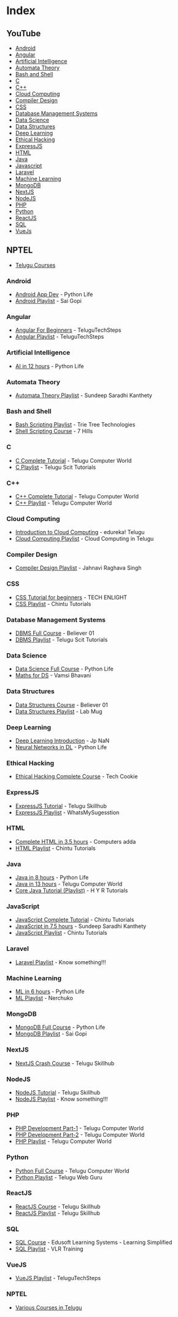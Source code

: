 # Index

## YouTube

* [Android](#android)
* [Angular](#angular)
* [Artificial Intelligence](#artificial-intelligence)
* [Automata Theory](#automata-theory)
* [Bash and Shell](#bash-and-shell)
* [C](#c)
* [C++](#c++)
* [Cloud Computing](#cloud-computing)
* [Compiler Design](#compiler-design)
* [CSS](#css) 
* [Database Management Systems](#database-management-systems)
* [Data Science](#data-science)
* [Data Structures](#data-structures)
* [Deep Learning](#deep-learning)
* [Ethical Hacking](#ethical-hacking)
* [ExpressJS](#expressjs)
* [HTML](#html)
* [Java](#java)
* [Javascript](#javascript)
* [Laravel](#laravel)
* [Machine Learning](#machine-learning)
* [MongoDB](#mongodb)
* [NextJS](#nextjs)
* [NodeJS](#nodejs)
* [PHP](#php)
* [Python](#python)
* [ReactJS](#reactjs)
* [SQL](#sql)
* [VueJs](#vuejs)

## NPTEL

* [Telugu Courses](#nptel)



### Android

* [Android App Dev](https://www.youtube.com/watch?v=7ZLKpN8vXLo) - Python Life
* [Android Playlist](https://www.youtube.com/playlist?list=PLeCpoxUq3EhmgHp7KI-Ih3X2PcNYRtC5y) - Sai Gopi


### Angular

* [Angular For Beginners](https://www.youtube.com/watch?v=9MxS8oNlnMM) - TeluguTechSteps
* [Angular Playlist](https://www.youtube.com/playlist?list=PLO7Oa5iXf4QhtPXkaNX05qhGQSKFsvAF7) - TeluguTechSteps


### Artificial Intelligence

* [AI in 12 hours](https://www.youtube.com/watch?v=fwMMBaXIpqQ) - Python Life


### Automata Theory

* [Automata Theory Playlist](https://www.youtube.com/playlist?list=PLLOxZwkBK52CTVrHjYa7-SpXlEtef1TqL) - Sundeep Saradhi Kanthety


### Bash and Shell

* [Bash Scripting Playlist](https://www.youtube.com/playlist?list=PLd8alL65M1GYJOLGK312G1qDv-Tv9aBbs) - Trie Tree Technologies
* [Shell Scripting Course](https://www.youtube.com/watch?v=Duq5MtBEChc) - 7 Hills 


### C

* [C Complete Tutorial](https://www.youtube.com/watch?v=HdvRHC5TiwE) - Telugu Computer World
* [C Playlist](https://www.youtube.com/playlist?list=PL3KKfF5A0sSKZutcrUiTCQDX0hn7Tw61E) - Telugu Scit Tutorials


### C++

* [C++ Complete Tutorial](https://www.youtube.com/watch?v=uZBXKmQH5u8) - Telugu Computer World
* [C++ Playlist](https://www.youtube.com/playlist?list=PLC2mgeYbYNm9keJjsA95jKa4EUVLd7mQP) - Telugu Computer World


### Cloud Computing

* [Introduction to Cloud Computing](https://www.youtube.com/watch?v=hcaROQRJM6k) - edureka! Telugu
* [Cloud Computing Playlist](https://www.youtube.com/playlist?list=PL35ft-0sAlPhkcplnefpnc7U4BzLTh_Uh) - Cloud Computing in Telugu


### Compiler Design

* [Compiler Design Playlist](https://www.youtube.com/playlist?list=PLXs97PqiPGv_KtMEdRHNxrjRWuYIIxRtK) - Jahnavi Raghava Singh


### CSS

* [CSS Tutorial for beginners](https://www.youtube.com/watch?v=z7_gt7x6XAM) - TECH ENLIGHT
* [CSS Playlist](https://www.youtube.com/playlist?list=PLv_sM9ZH4RUVjmxTl5PysFSxJ6VQbdnRc) - Chintu Tutorials


### Database Management Systems

* [DBMS Full Course](https://www.youtube.com/watch?v=nVgLiJOI2U8) - Believer 01
* [DBMS Playlist](https://www.youtube.com/playlist?list=PL3KKfF5A0sSLnIMTfr7bBw_wRW2vCm3T6) - Telugu Scit Tutorials


### Data Science

* [Data Science Full Course](https://www.youtube.com/watch?v=WKHlx--15_I) - Python Life
* [Maths for DS](https://www.youtube.com/watch?v=8Y982AW4KuY) - Vamsi Bhavani


### Data Structures

* [Data Structures Course](https://www.youtube.com/watch?v=pm_ugbO2FlY) - Believer 01
* [Data Structures Playlist](https://www.youtube.com/playlist?list=PLJSrGkRNEDAgmq4kKkPuh8aFJs-zxVbWK) - Lab Mug


### Deep Learning

* [Deep Learning Introduction](https://www.youtube.com/watch?v=nya9vUaXAGY) - Jp NaN
* [Neural Networks in DL](https://www.youtube.com/watch?v=hfclXCz7l6U) - Python Life


### Ethical Hacking

* [Ethical Hacking Complete Course](https://www.youtube.com/watch?v=96_znX8_4Mg) - Tech Cookie


### ExpressJS

* [ExpressJS Tutorial](https://www.youtube.com/watch?v=_jgN80P6YII) - Telugu Skillhub
* [ExpressJS Playlist](https://www.youtube.com/playlist?list=PLxS8q3V3GDdzobKWCoXVYFsXlb5kyq4_N) - WhatsMySugesstion

### HTML

* [Complete HTML in 3.5 hours](https://www.youtube.com/watch?v=cS0TG1iksLM) - Computers adda
* [HTML Playlist](https://www.youtube.com/playlist?list=PLv_sM9ZH4RUWkdiiILVHnNZUsOr2DBS7S) - Chintu Tutorials


### Java

* [Java in 8 hours](https://www.youtube.com/watch?v=AzJEnN2pK_I) - Python Life
* [Java in 13 hours](https://www.youtube.com/watch?v=wXfmWSGE2ok) - Telugu Computer World
* [Core Java Tutorial (Playlist)](https://www.youtube.com/playlist?list=PLacgMXFs7kl8wrP2mPyJgsWVk-FP31qq1) - H Y R Tutorials


### JavaScript

* [JavaScript Complete Tutorial](https://www.youtube.com/watch?v=GuahuUTSUKI) - Chintu Tutorials
* [JavaScript in 7.5 hours](https://www.youtube.com/watch?v=BTuCzffKh8E) - Sundeep Saradhi Kanthety
* [JavaScript Playlist](https://www.youtube.com/playlist?list=PLv_sM9ZH4RUW_Pgz-6B0Q-YTfWvC7RVFN) - Chintu Tutorials


### Laravel

* [Laravel Playlist](https://www.youtube.com/playlist?list=PLYnehuuSeAHvBW7ruB1sPomY1SK_3fvx0) - Know something!!!


### Machine Learning

* [ML in 6 hours](https://www.youtube.com/watch?v=UehuI1w10lg) - Python Life
* [ML Playlist](https://www.youtube.com/playlist?list=PLVG0Zju2HPJe0bhmV6l1MEE-6h0MG-20P) - Nerchuko


### MongoDB

* [MongoDB Full Course](https://www.youtube.com/watch?v=ZQuQ-wHuPlg) - Python Life
* [MongoDB Playlist](https://www.youtube.com/playlist?list=PLeCpoxUq3Ehk9FDCQvswVhg5qrODqJ4Xp) - Sai Gopi


### NextJS

* [NextJS Crash Course](https://www.youtube.com/watch?v=yqJlmkgroik) - Telugu Skillhub


### NodeJS

* [NodeJS Tutorial](https://www.youtube.com/watch?v=MY2Vxtfn5Tw) - Telugu Skillhub
* [NodeJS Playlist](https://www.youtube.com/playlist?list=PLYnehuuSeAHtu27M2By66v6kJpF_oDR5I) - Know something!!!


### PHP

* [PHP Development Part-1](https://www.youtube.com/watch?v=sX6g3zyPXkA) - Telugu Computer World
* [PHP Development Part-2](https://www.youtube.com/watch?v=zZ0QNRMxWkE) - Telugu Computer World
* [PHP Playlist](https://www.youtube.com/playlist?list=PLC2mgeYbYNm8TRhX27z6JG0DtR8FR_WuO) - Telugu Computer World



### Python

* [Python Full Course](https://www.youtube.com/watch?v=fP9IvI4qu80) - Telugu Computer World
* [Python Playlist](https://www.youtube.com/playlist?list=PLh6Yk2rpZu2JgeekeyLRQcwZsfLNbW8zQ) - Telugu Web Guru


### ReactJS

* [ReactJS Course](https://www.youtube.com/watch?v=1r79Eqw6tfg) - Telugu Skillhub
* [ReactJS Playlist](https://www.youtube.com/playlist?list=PLWnZ0qt0PImVaDkDbF96dnRGO0_lXVLKf) - Telugu Skillhub


### SQL

* [SQL Course](https://www.youtube.com/watch?v=2XB5CddzEaM) - Edusoft Learning Systems - Learning Simplified
* [SQL Playlist](https://www.youtube.com/playlist?list=PLXx2-0oYp1LPUXvjjriVMaMWALucsitR1) - VLR Training


### VueJS

* [VueJS Playlist](https://www.youtube.com/playlist?list=PLO7Oa5iXf4Qjd9AjhYSkOoY4aPe1pkKzk) - TeluguTechSteps



### NPTEL

* [Various Courses in Telugu](https://sites.google.com/nptel.iitm.ac.in/translated-ebook/telugu)
